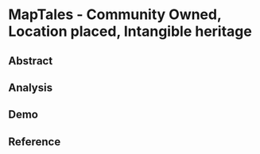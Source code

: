 # MapTales - Community Owned, Location placed, Intangible heritage

## Abstract

## Analysis

## Demo

## Reference

